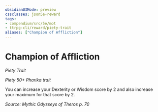 ```yaml
---
obsidianUIMode: preview
cssclasses: json5e-reward
tags:
- compendium/src/5e/mot
- ttrpg-cli/reward/piety-trait
aliases: ["Champion of Affliction"]
---
```

# Champion of Affliction
*Piety Trait*  

*Piety 50+ Pharika trait*

You can increase your Dexterity or Wisdom score by 2 and also increase your maximum for that score by 2.

*Source: Mythic Odysseys of Theros p. 70*